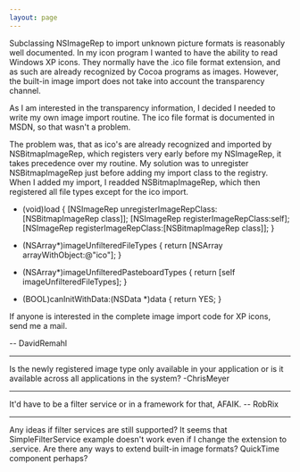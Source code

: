 ```yaml
---
layout: page
---
```


Subclassing NSImageRep to import unknown picture formats is reasonably well documented. In my icon program I wanted to have the ability to read Windows XP icons. They normally have the .ico file format extension, and as such are already recognized by Cocoa programs as images. However, the built-in image import does not take into account the transparency channel.

As I am interested in the transparency information, I decided I needed to write my own image import routine. The ico file format is documented in MSDN, so that wasn't a problem.

The problem was, that as ico's are already recognized and imported by NSBitmapImageRep, which registers very early before my NSImageRep, it takes precedence over my routine. My solution was to unregister NSBitmapImageRep just before adding my import class to the registry. When I added my import, I readded NSBitmapImageRep, which then registered all file types except for the ico import.

    

+ (void)load
{
    [NSImageRep unregisterImageRepClass:[NSBitmapImageRep class]];
    [NSImageRep registerImageRepClass:self];
    [NSImageRep registerImageRepClass:[NSBitmapImageRep class]];
}

+ (NSArray*)imageUnfilteredFileTypes
{
    return [NSArray arrayWithObject:@"ico"];
}

+ (NSArray*)imageUnfilteredPasteboardTypes
{
    return [self imageUnfilteredFileTypes];
}

+ (BOOL)canInitWithData:(NSData *)data
{
    return YES;
}



If anyone is interested in the complete image import code for XP icons, send me a mail.

-- DavidRemahl

----

Is the newly registered image type only available in your application or is it available across all applications in the system? -ChrisMeyer

----

It'd have to be a filter service or in a framework for that, AFAIK. -- RobRix

----

Any ideas if filter services are still supported? It seems that SimpleFilterService example doesn't work even if I change the extension to .service. Are there any ways to extend built-in image formats? QuickTime component perhaps?
